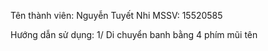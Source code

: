 Tên thành viên: Nguyễn Tuyết Nhi
MSSV: 15520585

Hướng dẫn sử dụng:
  1/ Di chuyển banh bằng 4 phím mũi tên
  
  
  
